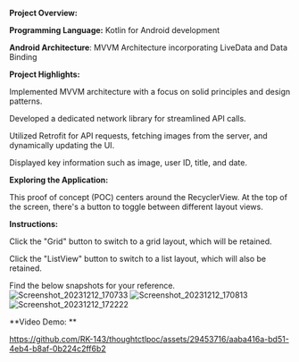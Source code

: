 **Project Overview:**

**Programming Language:** Kotlin for Android development

**Android Architecture**: MVVM Architecture incorporating LiveData and Data Binding

**Project Highlights:**

Implemented MVVM architecture with a focus on solid principles and design patterns.

Developed a dedicated network library for streamlined API calls.

Utilized Retrofit for API requests, fetching images from the server, and dynamically updating the UI.

Displayed key information such as image, user ID, title, and date.

**Exploring the Application:**

This proof of concept (POC) centers around the RecyclerView. At the top of the screen, there's a button to toggle between different layout views.

**Instructions:**

Click the "Grid" button to switch to a grid layout, which will be retained.

Click the "ListView" button to switch to a list layout, which will also be retained.

Find the below snapshots for your reference.
![Screenshot_20231212_170733](https://github.com/RK-143/thoughtctlpoc/assets/29453716/5f3e0766-3bc2-43c5-9ce8-4433c20753ac)
![Screenshot_20231212_170813](https://github.com/RK-143/thoughtctlpoc/assets/29453716/e48ae914-004f-4700-9468-a4fdd2e2ba54)
![Screenshot_20231212_172222](https://github.com/RK-143/thoughtctlpoc/assets/29453716/b6dbd82f-6f9f-4440-ad5c-36923ad97f9b)


**Video Demo: **



https://github.com/RK-143/thoughtctlpoc/assets/29453716/aaba416a-bd51-4eb4-b8af-0b224c2ff6b2



